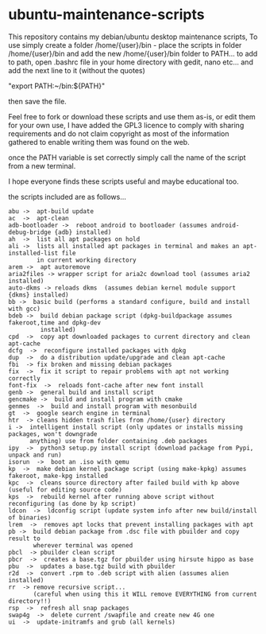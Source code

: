 # ubuntu-maintenance-scripts

This repository contains my debian/ubuntu desktop maintenance scripts,
To use simply create a folder /home/{user}/bin  -  place the scripts in folder /home/{user}/bin 
and add the new /home/{user}/bin folder to PATH... to add to path,
open .bashrc file in your home directory with gedit, nano etc... and add the next line to it (without the quotes)

"export PATH:~/bin:${PATH}"

then save the file.

Feel free to fork or download these scripts and use them as-is, or edit them for your own use, I have added the GPL3 licence to comply with sharing requirements and do not claim copyright as most of the information gathered to enable writing them was found on the web.

once the PATH variable is set correctly simply call the name of the script from a new terminal.

I hope everyone finds these scripts useful and maybe educational too.


the scripts included are as follows...
	
	abu	->  apt-build update
	ac	->  apt-clean
	adb-bootloader ->  reboot android to bootloader (assumes android-debug-bridge {adb} installed)
	ah	->  list all apt packages on hold
	ali ->  lists all installed apt packages in terminal and makes an apt-installed-list file
	        in current working directory
	arem ->  apt autoremove
	aria2files -> wrapper script for aria2c download tool (assumes aria2 installed)
	auto-dkms -> reloads dkms  (assumes debian kernel module support {dkms} installed)
	bb ->  basic build (performs a standard configure, build and install with gcc)
	bdeb ->  build debian package script (dpkg-buildpackage assumes fakeroot,time and dpkg-dev
	         installed)
	cpd  ->  copy apt downloaded packages to current directory and clean apt-cache
	dcfg  ->  reconfigure installed packages with dpkg
	dup  ->  do a distribution update/upgrade and clean apt-cache
	fbi  -> fix broken and missing debian packages
	fix  ->  fix it script to repair problems with apt not working correctly
	font-fix  ->  reloads font-cache after new font install
	genb ->  general build and install script
	gencmake ->  build and install program with cmake
	genmes  ->  build and install program with mesonbuild
	gt  ->  google search engine in terminal
	htr  -> cleans hidden trash files from /home/{user} directory
	i ->  intelligent install script (only updates or installs missing packages, won't downgrade
	      anything) use from folder containing .deb packages
	ipy  ->  python3 setup.py install script (download package from Pypi, unpack and run)
	isorun  ->  boot an .iso with qemu
	kp  ->  make debian kernel package script (using make-kpkg) assumes fakeroot, make-kpg installed
	kpc  ->  cleans source directory after failed build with kp above (useful for editing source code)
	kps  ->  rebuild kernel after running above script without reconfiguring (as done by kp script)
	ldcon  ->  ldconfig script (update system info after new build/install of binaries)
	lrem  ->  removes apt locks that prevent installing packages with apt
	pb ->  build debian package from .dsc file with pbuilder and copy result to 
	       wherever terminal was opened
	pbcl  -> pbuilder clean script
	pbcr  ->  creates a base.tgz for pbuilder using hirsute hippo as base
	pbu  ->  updates a base.tgz build with pbuilder
	r2d  ->  convert .rpm to .deb script with alien (assumes alien installed)
	rr  -> remove recursive script...
           (careful when using this it WILL remove EVERYTHING from current directory!!)
    rsp  ->  refresh all snap packages
    swap4g  ->  delete current /swapfile and create new 4G one
    ui  ->  update-initramfs and grub (all kernels)

